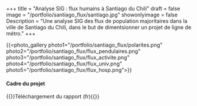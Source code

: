 +++
title = "Analyse SIG : flux humains à Santiago du Chili"
draft = false
image = "/portfolio/santiago_flux/santiago.jpg"
showonlyimage = false
Description = "Une analyse SIG des flux de population majoritaires dans la ville de Santiago du Chili, dans le but de dimentsionner un projet de ligne de métro."
+++

{{<photo_gallery photo1="/portfolio/santiago_flux/polarites.png" photo2="/portfolio/santiago_flux/flux_pendulaires.png" photo3="/portfolio/santiago_flux/flux_activite.png" photo4="/portfolio/santiago_flux/flux_univ.png" photo5="/portfolio/santiago_flux/flux_hosp.png">}}

#### Cadre du projet



{{<bouton article="/portfolio/analyse_urbaine_compiègne/rapport_UR02.pdf">}}Téléchargement du rapport (fr){{</bouton>}}